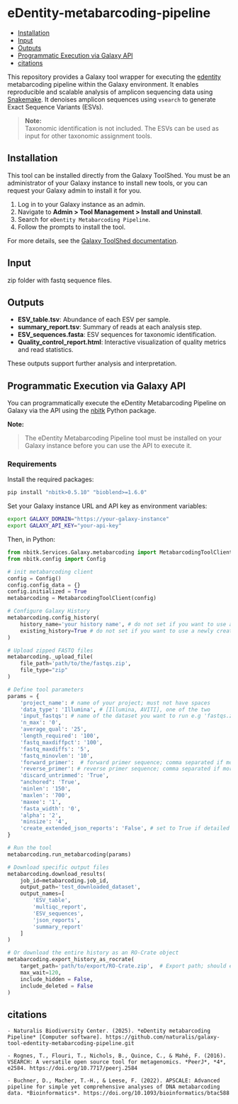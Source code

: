 # eDentity-metabarcoding-pipeline

- [Installation](#installation)
- [Input](#input)
- [Outputs](#outputs)
- [Programmatic Execution via Galaxy API](#programmatic-execution-via-galaxy-api)
- [citations](#citations)

This repository provides a Galaxy tool wrapper for executing the [edentity](https://pypi.org/project/edentity/) metabarcoding pipeline within the Galaxy environment. It enables reproducible and scalable analysis of amplicon sequencing data using [Snakemake](https://snakemake.readthedocs.io/). It denoises amplicon sequences using `vsearch` to generate Exact Sequence Variants (ESVs).

> **Note:**  
> Taxonomic identification is not included. The ESVs can be used as input for other taxonomic assignment tools.

## Installation
This tool can be installed directly from the Galaxy ToolShed. You must be an administrator of your Galaxy instance to install new tools, or you can request your Galaxy admin to install it for you.

1. Log in to your Galaxy instance as an admin.
2. Navigate to **Admin > Tool Management > Install and Uninstall**.
3. Search for `eDentity Metabarcoding Pipeline`.
4. Follow the prompts to install the tool.

For more details, see the [Galaxy ToolShed documentation](https://galaxyproject.org/toolshed/).

## Input 
zip folder with fastq sequence files.
## Outputs

- **ESV_table.tsv**: Abundance of each ESV per sample.
- **summary_report.tsv**: Summary of reads at each analysis step.
- **ESV_sequences.fasta**: ESV sequences for taxonomic identification.
- **Quality_control_report.html**: Interactive visualization of quality metrics and read statistics.


These outputs support further analysis and interpretation.

## Programmatic Execution via Galaxy API
You can programmatically execute the eDentity Metabarcoding Pipeline on Galaxy via the API using the [nbitk](https://pypi.org/project/nbitk/) Python package.

**Note:** 
> The eDentity Metabarcoding Pipeline tool must be installed on your Galaxy instance before you can use the API to execute it.

### Requirements

Install the required packages:
```bash
pip install "nbitk>0.5.10" "bioblend>=1.6.0" 
```


Set your Galaxy instance URL and API key as environment variables:
```bash
export GALAXY_DOMAIN="https://your-galaxy-instance"
export GALAXY_API_KEY="your-api-key"

```
Then, in Python:

```python
from nbitk.Services.Galaxy.metabarcoding import MetabarcodingToolClient 
from nbitk.config import Config

# init metabarcoding client
config = Config()
config.config_data = {}
config.initialized = True
metabarcoding = MetabarcodingToolClient(config)

# Configure Galaxy History
metabarcoding.config_history(
    history_name='your history name', # do not set if you want to use a newly created history
    existing_history=True # do not set if you want to use a newly created history
)

# Upload zipped FASTQ files
metabarcoding._upload_file(
    file_path='path/to/the/fastqs.zip',
    file_type="zip"
)

# Define tool parameters
params = {
    'project_name': # name of your project; must not have spaces
    'data_type': 'Illumina', # [Illumina, AVITI], one of the two
    'input_fastqs': # name of the dataset you want to run e.g 'fastqs.zip', 
    'n_max': '0',
    'average_qual': '25',
    'length_required': '100',
    'fastq_maxdiffpct': '100',
    'fastq_maxdiffs': '5',
    'fastq_minovlen': '10',
    'forward_primer':  # forward primer sequence; comma separated if more than one,
    'reverse_primer': # reverse primer sequence; comma separated if more than one,
    'discard_untrimmed': 'True',
    "anchored": 'True',
    'minlen': '150',
    'maxlen': '700',
    'maxee': '1',
    'fasta_width': '0',
    'alpha': '2',
    'minsize': '4',
    'create_extended_json_reports': 'False', # set to True if detailed metrics on ESV is needed
}

# Run the tool
metabarcoding.run_metabarcoding(params)

# Download specific output files
metabarcoding.download_results(
    job_id=metabarcoding.job_id,
    output_path='test_downloaded_dataset',
    output_names=[
        'ESV_table',
        'multiqc_report',
        'ESV_sequences',
        'json_reports',
        'summary_report'
    ]
)

# Or download the entire history as an RO-Crate object
metabarcoding.export_history_as_rocrate(
    target_path='path/to/export/RO-Crate.zip',  # Export path; should end with '.zip'
    max_wait=120,
    include_hidden = False, 
    include_deleted = False 
)
```


## citations
```
- Naturalis Biodiversity Center. (2025). *eDentity metabarcoding Pipeline* [Computer software]. https://github.com/naturalis/galaxy-tool-edentity-metabarcoding-pipeline.git

- Rognes, T., Flouri, T., Nichols, B., Quince, C., & Mahé, F. (2016). VSEARCH: A versatile open source tool for metagenomics. *PeerJ*, *4*, e2584. https://doi.org/10.7717/peerj.2584

- Buchner, D., Macher, T.-H., & Leese, F. (2022). APSCALE: Advanced pipeline for simple yet comprehensive analyses of DNA metabarcoding data. *Bioinformatics*. https://doi.org/10.1093/bioinformatics/btac588
```
